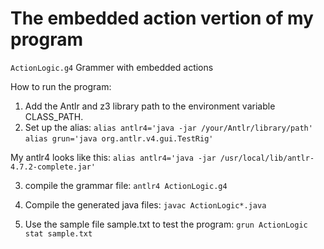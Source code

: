 # The embedded action vertion of my program

`ActionLogic.g4` Grammer with embedded actions


How to run the program:
  1. Add the Antlr and z3 library path to the environment variable CLASS_PATH.
  2. Set up the alias:
    `alias antlr4='java -jar /your/Antlr/library/path'`
    `alias grun='java org.antlr.v4.gui.TestRig'`
    
   My antlr4 looks like this:
    `alias antlr4='java -jar /usr/local/lib/antlr-4.7.2-complete.jar'`
    
  3. compile the grammar file:
    `antlr4 ActionLogic.g4`
    
  4. Compile the generated java files:
    `javac ActionLogic*.java`
  
  5. Use the sample file sample.txt to test the program:
    `grun ActionLogic stat sample.txt`
